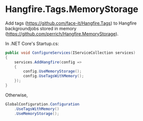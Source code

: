 # Hangfire.Tags.MemoryStorage
Add tags (https://github.com/face-it/Hangfire.Tags) to Hangfire backgroundjobs stored in memory (https://github.com/perrich/Hangfire.MemoryStorage).

In .NET Core's Startup.cs:
```c#
public void ConfigureServices(IServiceCollection services)
{
    services.AddHangfire(config =>
    {
        config.UseMemoryStorage();
        config.UseTagsWithMemory();
    });
}
```

Otherwise,
```c#
GlobalConfiguration.Configuration
    .UseTagsWithMemory()
    .UseMemoryStorage();
```

